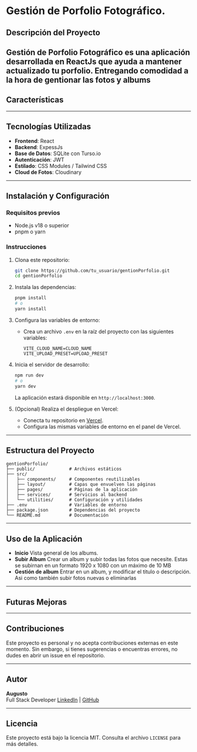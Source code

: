 
# Gestión de Porfolio Fotográfico.

## Descripción del Proyecto
**Gestión de Porfolio Fotográfico** es una aplicación desarrollada en **ReactJs** que ayuda a mantener actualizado tu porfolio. Entregando comodidad a la hora de gentionar las fotos y albums 
---

## Características


---

## Tecnologías Utilizadas

- **Frontend**: React
- **Backend**: ExpessJs
- **Base de Datos**: SQLite con Turso.io
- **Autenticación**: JWT
- **Estilado**: CSS Modules / Tailwind CSS 
- **Cloud de Fotos**: Cloudinary

---

## Instalación y Configuración

### Requisitos previos

- Node.js v18 o superior
- pnpm o yarn

### Instrucciones

1. Clona este repositorio:
   ```bash
   git clone https://github.com/tu_usuario/gentionPorfolio.git
   cd gentionPorfolio
   ```

2. Instala las dependencias:
   ```bash
   pnpm install
   # o
   yarn install
   ```

3. Configura las variables de entorno:
   - Crea un archivo `.env` en la raíz del proyecto con las siguientes variables:
     ```plaintext
     VITE_CLOUD_NAME=CLOUD_NAME
     VITE_UPLOAD_PRESET=UPLOAD_PRESET
     ```

4. Inicia el servidor de desarrollo:
   ```bash
   npm run dev
   # o
   yarn dev
   ```
   La aplicación estará disponible en `http://localhost:3000`.

5. (Opcional) Realiza el despliegue en Vercel:
   - Conecta tu repositorio en [Vercel](https://vercel.com/).
   - Configura las mismas variables de entorno en el panel de Vercel.

---

## Estructura del Proyecto

```
gentionPorfolio/
├── public/             # Archivos estáticos
├── src/
│   ├── components/     # Componentes reutilizables
│   ├── layout/         # Capas que envuelven las páginas
│   ├── pages/          # Páginas de la aplicación
│   ├── services/       # Servicios al backend
│   └── utilities/      # Configuración y utilidades
├── .env                # Variables de entorno
├── package.json        # Dependencias del proyecto
└── README.md           # Documentación
```

---

## Uso de la Aplicación

- **Inicio** Vista general de los albums.
- **Subir Album** Crear un album y subir todas las fotos que necesite. Estas se subirnan en un formato 1920 x 1080 con un máximo de 10 MB
- **Gestión de album** Entrar en un album, y modificar el titulo o descripción. Asi como también subir fotos nuevas o eliminarlas

---

## Futuras Mejoras

---

## Contribuciones

Este proyecto es personal y no acepta contribuciones externas en este momento. Sin embargo, si tienes sugerencias o encuentras errores, no dudes en abrir un issue en el repositorio.

---

## Autor

**Augusto**  
Full Stack Developer
[LinkedIn](https://www.linkedin.com/in/arecaldedev/) | [GitHub](https://github.com/AugusRecalde097)

---

## Licencia

Este proyecto está bajo la licencia MIT. Consulta el archivo `LICENSE` para más detalles.
